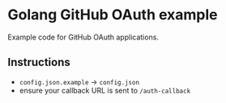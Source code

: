 # Golang GitHub OAuth example

Example code for GitHub OAuth applications.

## Instructions
- `config.json.example` -> `config.json`
- ensure your callback URL is sent to `/auth-callback`